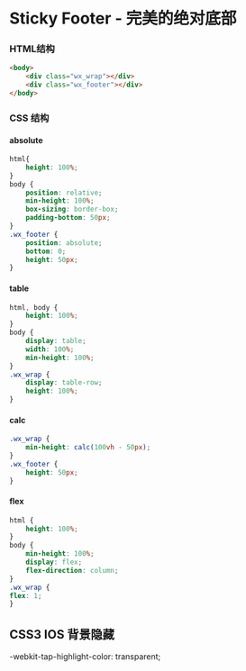 # Sticky Footer - 完美的绝对底部

### HTML结构
```html
<body>
    <div class="wx_wrap"></div>
    <div class="wx_footer"></div>
</body>
```

### CSS 结构
#### absolute

```css
html{
    height: 100%;
}
body {
    position: relative;
    min-height: 100%;
    box-sizing: border-box;
    padding-bottom: 50px;
}
.wx_footer {
    position: absolute;
    bottom: 0;
    height: 50px;
}
```

#### table
```css
html, body {
    height: 100%;
}
body {
    display: table;
    width: 100%;
    min-height: 100%;
}
.wx_wrap {
    display: table-row;
    height: 100%;
}
```
#### calc
```css
.wx_wrap {
    min-height: calc(100vh - 50px);
}
.wx_footer {
    height: 50px;
}
```
#### flex
```css
html {
    height: 100%;
}
body {
    min-height: 100%;
    display: flex;
    flex-direction: column;
}
.wx_wrap {
flex: 1;
}
```
## CSS3 IOS 背景隐藏
-webkit-tap-highlight-color: transparent;






